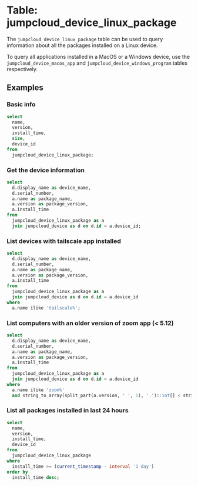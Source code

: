 # Table: jumpcloud_device_linux_package

The `jumpcloud_device_linux_package` table can be used to query information about all the packages installed on a Linux device.

To query all applications installed in a MacOS or a Windows device, use the `jumpcloud_device_macos_app` and `jumpcloud_device_windows_program` tables respectively.

## Examples

### Basic info

```sql
select
  name,
  version,
  install_time,
  size,
  device_id
from
  jumpcloud_device_linux_package;
```

### Get the device information

```sql
select
  d.display_name as device_name,
  d.serial_number,
  a.name as package_name,
  a.version as package_version,
  a.install_time
from
  jumpcloud_device_linux_package as a
  join jumpcloud_device as d on d.id = a.device_id;
```

### List devices with tailscale app installed

```sql
select
  d.display_name as device_name,
  d.serial_number,
  a.name as package_name,
  a.version as package_version,
  a.install_time
from
  jumpcloud_device_linux_package as a
  join jumpcloud_device as d on d.id = a.device_id
where
  a.name ilike 'tailscale%';
```

### List computers with an older version of zoom app (< 5.12)

```sql
select
  d.display_name as device_name,
  d.serial_number,
  a.name as package_name,
  a.version as package_version,
  a.install_time
from
  jumpcloud_device_linux_package as a
  join jumpcloud_device as d on d.id = a.device_id
where
  a.name ilike 'zoom%'
  and string_to_array(split_part(a.version, ' ', 1), '.')::int[] < string_to_array('5.12', '.')::int[];
```

### List all packages installed in last 24 hours

```sql
select
  name,
  version,
  install_time,
  device_id
from
  jumpcloud_device_linux_package
where
  install_time >= (current_timestamp - interval '1 day')
order by
  install_time desc;
```
